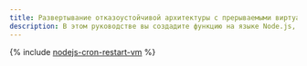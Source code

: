```yaml
---
title: Развертывание отказоустойчивой архитектуры с прерываемыми виртуальными машинами
description: В этом руководстве вы создадите функцию на языке Node.js, которая будет вызываться по расписанию и запускать прерываемую ВМ {{ compute-full-name }}, если ВМ остановлена.
---
```


{% include [nodejs-cron-restart-vm](../../_tutorials/infrastructure/nodejs-cron-restart-vm.md) %}